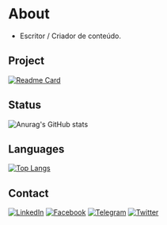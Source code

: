 # About

 - Escritor / Criador de conteúdo.

## Project
[![Readme Card](https://github-readme-stats.vercel.app/api/pin/?username=anjodasilva&repo=gap)](https://github.com/anjodasilva/gap)

## Status
![Anurag's GitHub stats](https://github-readme-stats.vercel.app/api?username=anjodasilva&show_icons=true&theme=swift)

## Languages
[![Top Langs](https://github-readme-stats.vercel.app/api/top-langs/?username=anjodasilva&layout=donut)](https://github.com/anuraghazra/github-readme-stats)

## Contact

[![LinkedIn](https://img.shields.io/badge/linkedin-%230077B5.svg?style=for-the-badge&logo=linkedin&logoColor=white)](https://www.linkedin.com/in/anjodasilva)
[![Facebook](https://img.shields.io/badge/Facebook-%231877F2.svg?style=for-the-badge&logo=Facebook&logoColor=white)](https://instagram.com/anjodasilva_)
[![Telegram](https://img.shields.io/badge/Telegram-2CA5E0?style=for-the-badge&logo=telegram&logoColor=white)](https://t.me/anjodasilva)
[![Twitter](https://img.shields.io/badge/Twitter-1DA1F2?style=for-the-badge&logo=twitter&logoColor=white)](https://twitter.com/anjodasilva_)

<!---
anjodasilva/anjodasilva is a ✨ special ✨ repository because its `README.md` (this file) appears on your GitHub profile.
You can click the Preview link to take a look at your changes.
--->
